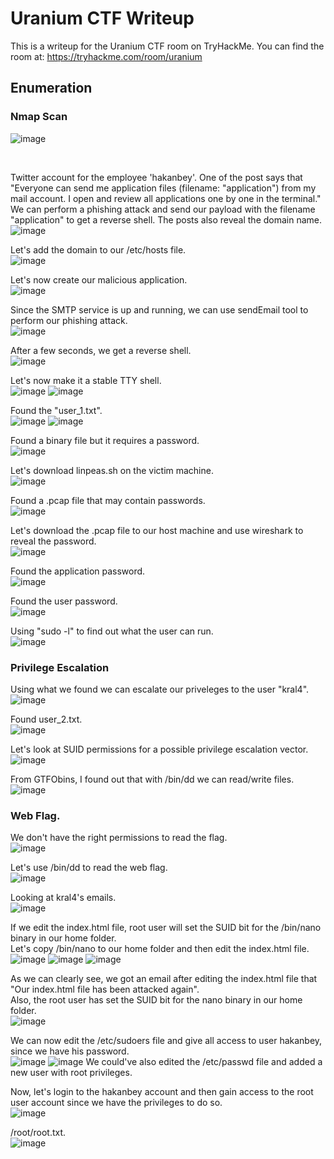 # Uranium CTF Writeup
This is a writeup for the Uranium CTF room on TryHackMe.
You can find the room at: https://tryhackme.com/room/uranium

## Enumeration
### Nmap Scan
![image](https://user-images.githubusercontent.com/25471487/131245191-6f2f2558-8445-4641-bc40-82b959bcc278.png)

</br>

Twitter account for the employee 'hakanbey'. One of the post says that "Everyone can send me application files (filename: "application") from my mail account. I open and review all applications one by one in the terminal." We can perform a phishing attack and send our payload with the filename "application" to get a reverse shell. The posts also reveal the domain name.
</br>
![image](https://user-images.githubusercontent.com/25471487/131245194-ce5373cd-1a48-453c-87f6-e53a1c174d1c.png)

Let's add the domain to our /etc/hosts file. </br>
![image](https://user-images.githubusercontent.com/25471487/131245342-fe0fc790-bb0a-4667-a875-375626051015.png)


Let's now create our malicious application.</br>
![image](https://user-images.githubusercontent.com/25471487/131245414-21042b8b-654b-4efd-ad9f-08be24b44827.png)

Since the SMTP service is up and running, we can use sendEmail tool to perform our phishing attack.</br>
![image](https://user-images.githubusercontent.com/25471487/131245458-9feaa257-1417-43a8-b278-bc23c3dc9b43.png)

After a few seconds, we get a reverse shell. </br>
![image](https://user-images.githubusercontent.com/25471487/131245467-549554e4-0c92-4080-b76d-d8eab61e5fe7.png)


Let's now make it a stable TTY shell. </br>
![image](https://user-images.githubusercontent.com/25471487/131245494-9fa5f231-f200-460d-91c6-bc8c398e14ee.png)
![image](https://user-images.githubusercontent.com/25471487/131245511-075aa4f8-747c-44a1-8ac9-98ebfd4f8dcb.png)


Found the "user_1.txt". </br>
![image](https://user-images.githubusercontent.com/25471487/131245524-af6e42b1-93b7-4b32-8461-40d63152a2e7.png)
![image](https://user-images.githubusercontent.com/25471487/131245533-bdba67cf-b289-407b-ba06-7c155e8c2533.png)

Found a binary file but it requires a password. </br>
![image](https://user-images.githubusercontent.com/25471487/131245539-d549bd3d-b361-4c2c-930c-65e80dded994.png)


Let's download linpeas.sh on the victim machine.</br>
![image](https://user-images.githubusercontent.com/25471487/131245589-a9636905-44f1-4a5a-ac5a-81bd688b41a4.png)

Found a .pcap file that may contain passwords.</br>
![image](https://user-images.githubusercontent.com/25471487/131245606-9901c8c7-82f4-4286-a87a-51b4e7ccf906.png)


Let's download the .pcap file to our host machine and use wireshark to reveal the password. </br>
![image](https://user-images.githubusercontent.com/25471487/131245630-40907c41-3a81-485a-956e-5fdba85fdf86.png)


Found the application password. </br>
![image](https://user-images.githubusercontent.com/25471487/131245912-bf4180cb-2fa3-4b82-b3d9-09318058d66e.png)



Found the user password. </br>
![image](https://user-images.githubusercontent.com/25471487/131245955-4dcff323-33a9-441f-b3cc-1014da8713c9.png)


Using "sudo -l" to find out what the user can run. </br>
![image](https://user-images.githubusercontent.com/25471487/131245982-0fc21dff-36e8-453c-82bb-92ec114b66ff.png)



### Privilege Escalation

Using what we found we can escalate our priveleges to the user "kral4". </br>
![image](https://user-images.githubusercontent.com/25471487/131246024-20807a03-3677-4fa3-8ac3-b5b5a57085ec.png)


Found user_2.txt. </br>
![image](https://user-images.githubusercontent.com/25471487/131246038-de8b8ff3-ab93-4033-88a6-53caeed4fc7c.png)


Let's look at SUID permissions for a possible privilege escalation vector. </br>
![image](https://user-images.githubusercontent.com/25471487/131246146-fc2bf60a-acde-4b2d-9415-32c87b7ff658.png)


From GTFObins, I found out that with /bin/dd we can read/write files. </br>
![image](https://user-images.githubusercontent.com/25471487/131246167-5b130ad5-6519-4766-a0d5-aaecbab747ef.png)


### Web Flag. </br>
We don't have the right permissions to read the flag. </br> 
![image](https://user-images.githubusercontent.com/25471487/131246046-a6538cbe-4d59-4e56-88c1-44921ed3fea0.png)

Let's use /bin/dd to read the web flag.</br>
![image](https://user-images.githubusercontent.com/25471487/131246212-5ef4c24a-45b0-4521-b43f-2cf289d13b35.png)


Looking at kral4's emails. </br>
![image](https://user-images.githubusercontent.com/25471487/131246082-cfe49a27-d2b1-4a3a-9b2e-fcca137ebaa5.png)

If we edit the index.html file, root user will set the SUID bit for the /bin/nano binary in our home folder. </br>
Let's copy /bin/nano to our home folder and then edit the index.html file. </br>
![image](https://user-images.githubusercontent.com/25471487/131246254-32058a48-083a-4cc0-a255-7e3dc5358ea6.png)
![image](https://user-images.githubusercontent.com/25471487/131246269-8c7f7284-feed-430a-b647-040d33a5eb73.png)
![image](https://user-images.githubusercontent.com/25471487/131246275-42c34374-742f-441e-85f1-abe950cb0af5.png)

As we can clearly see, we got an email after editing the index.html file that "Our index.html file has been attacked again". </br>
Also, the root user has set the SUID bit for the nano binary in our home folder. </br>
![image](https://user-images.githubusercontent.com/25471487/131246316-7a00bbad-6e22-49d5-9ffa-986040da657e.png)



We can now edit the /etc/sudoers file and give all access to user hakanbey, since we have his password.</br>
![image](https://user-images.githubusercontent.com/25471487/131246341-e9385441-9b11-4725-82e9-2292454f3f19.png)
![image](https://user-images.githubusercontent.com/25471487/131246345-47fd149f-6dff-44a1-a18e-a9e3d8005ddd.png)
We could've also edited the /etc/passwd file and added a new user with root privileges. </br>

Now, let's login to the hakanbey account and then gain access to the root user account since we have the privileges to do so.</br>
![image](https://user-images.githubusercontent.com/25471487/131246372-3611fb5f-080c-4235-beef-76db3b2b1fad.png)


/root/root.txt. </br>
![image](https://user-images.githubusercontent.com/25471487/131246389-4f46d91e-3b9a-4fe3-9d5e-c279cc5b6e2f.png)
















